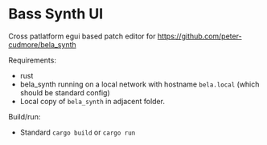 # Bass Synth UI

Cross patlatform egui based patch editor for https://github.com/peter-cudmore/bela_synth

Requirements:
- rust
- bela_synth running on a local network with hostname `bela.local` (which should be standard config)
- Local copy of `bela_synth` in adjacent folder. 

Build/run:
- Standard `cargo build` or `cargo run`

